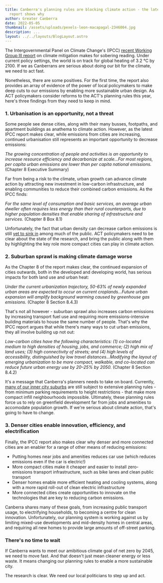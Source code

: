 ```yaml
---
title: Canberra's planning rules are blocking climate action - the latest IPCC
  report shows why
author: Greater Canberra
date: 2022-05-05
thumbnail: /assets/uploads/pexels-leon-macapagal-2346004.jpg
description: ...
layout: ../../layouts/BlogLayout.astro
---
```

The Intergovernmental Panel on Climate Change's (IPCC) [recent Working Group III report](https://www.ipcc.ch/report/sixth-assessment-report-working-group-3/) on climate mitigation makes for sobering reading. Under current policy settings, the world is on track for global heating of 3.2 °C by 2100. If we as Canberrans are serious about doing our bit for the climate, we need to act fast.

Nonetheless, there are some positives. For the first time, the report also provides an array of evidence of the power of local policymakers to make deep cuts to our emissions by enabling more sustainable urban design. As ACT policymakers consider reforms to the ACT's planning rules this year, here's three findings from they need to keep in mind.

### 1. Urbanisation is an opportunity, not a threat

Some people see dense cities, along with their many busses, footpaths, and apartment buildings as anathema to climate action. However, as the latest IPCC report makes clear, while emissions from cities are increasing, continued urbanisation still represents an important opportunity to decrease emissions:

*The growing concentration of people and activities is an opportunity to increase resource efficiency and decarbonize at scale...For most regions, per capita urban emissions are lower than per capita national emissions.* (Chapter 8 Executive Summary)

Far from being a risk to the climate, urban growth can advance climate action by attracting new investment in low-carbon infrastructure, and enabling communities to reduce their combined carbon emissions. As the IPCC finds:

*For the same level of consumption and basic services, an average urban dweller often requires less energy than their rural counterparts, due to higher population densities that enable sharing of infrastructure and services.* (Chapter 8 Box 8.1)

Unfortunately, the fact that urban density can decrease carbon emissions is still [yet to sink in](https://twitter.com/sam_d_1995/status/1514389429120552960) among much of the public. ACT policymakers need to be clear about the state of the research, and bring the public along with them by highlighting the key role more compact cities can play in climate action.

### 2. Suburban sprawl is making climate damage worse

As the Chapter 8 of the report makes clear, the continued expansion of cities outwards, both in the developed and developing world, has serious impacts for both land use and urban heat:

*Under the current urbanization trajectory, 50-63% of newly expanded urban areas are expected to occur on current croplands...Future urban expansion will amplify background warming caused by greenhouse gas emissions.* (Chapter 8 Section 8.4.3)

That's not all however - suburban sprawl also increases carbon emissions by increasing transport fuel use and requiring more emissions-intensive building materials to house the same number of people. That's why the IPCC report argues that while there's many ways to cut urban emissions, they all involve building up not out:

*Low-carbon cities have the following characteristics: (1) co-located medium to high densities of housing, jobs, and commerce; (2) high mix of land uses; (3) high connectivity of streets; and (4) high levels of accessibility, distinguished by low travel distances...Modifying the layout of emerging urbanization to be more compact, walkable, and co-located can reduce future urban energy use by 20–25% by 2050.* (Chapter 8 Section 8.4.2)

It's a message that Canberra's planners needs to take on board. Currently, [many of our inner city suburbs](https://www.abc.net.au/news/2022-04-08/can-radical-rezoning-solve-canberras-housing-crisis/100974080) are still subject to extensive planning rules - from minimum parking requirements to height restrictions - that make more compact infill neighbourhoods impossible. Ultimately, these planning rules force us to rely on greenfield development far from jobs and amenities to accomodate population growth. If we're serious about climate action, that's going to have to change.

### 3. Denser cities enable innovation, efficiency, and electrification

Finally, the IPCC report also makes clear why denser and more connected cities are an enabler for a range of other means of reducing emissions:

* Putting homes near jobs and amenities reduces car use (which reduces emissions even if the car is electric!)
* More compact cities make it cheaper and easier to install zero-emissions transport infrastructure, such as bike lanes and clean public transport
* Denser homes enable more efficient heating and cooling systems, along with a more rapid roll-out of clean electric infrastructure 
* More connected cities create opportunities to innovate on the technologies that are key to reducing carbon emissions.

Canberra shares many of these goals, from increasing public transport usage, to electrifying households, to becoming a centre for clean innovation. Unfortunately, our planning system is working against us by limiting mixed-use developments and mid-density homes in central areas, and requiring all new homes to provide large amounts of off-street parking. 

### There's no time to wait

If Canberra wants to meet our amibitious climate goal of net zero by 2045, we need to move fast. And that doesn't just mean cleaner energy or less waste. It means changing our planning rules to enable a more sustainable city.

The research is clear. We need our local politicians to step up and act.